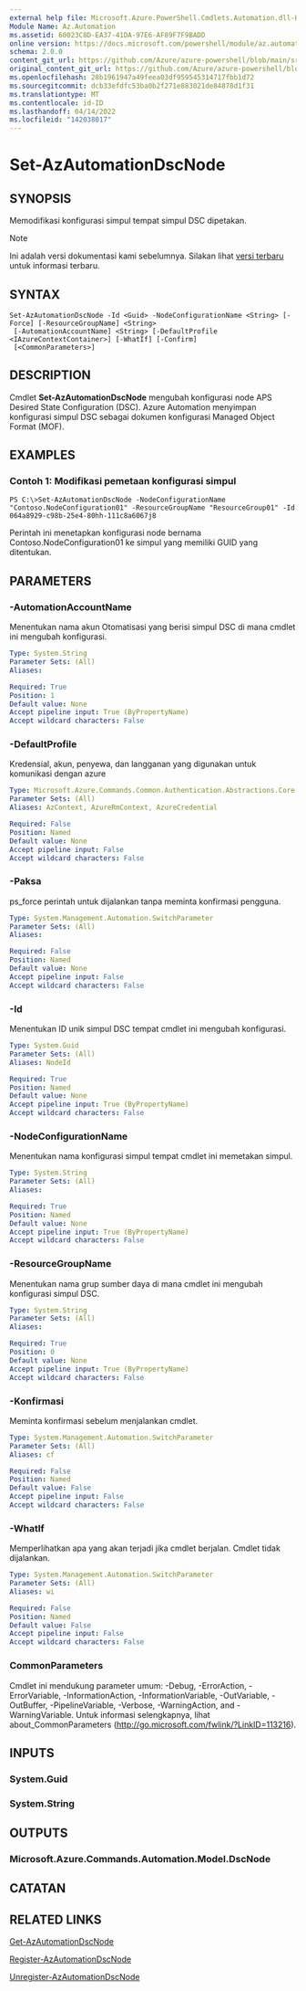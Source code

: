 ```yaml
---
external help file: Microsoft.Azure.PowerShell.Cmdlets.Automation.dll-Help.xml
Module Name: Az.Automation
ms.assetid: 60023C8D-EA37-41DA-97E6-AF89F7F9BADD
online version: https://docs.microsoft.com/powershell/module/az.automation/set-azautomationdscnode
schema: 2.0.0
content_git_url: https://github.com/Azure/azure-powershell/blob/main/src/Automation/Automation/help/Set-AzAutomationDscNode.md
original_content_git_url: https://github.com/Azure/azure-powershell/blob/main/src/Automation/Automation/help/Set-AzAutomationDscNode.md
ms.openlocfilehash: 28b1961947a49feea03df959545314717fbb1d72
ms.sourcegitcommit: dcb33efdfc53ba0b2f271e883021de84878d1f31
ms.translationtype: MT
ms.contentlocale: id-ID
ms.lasthandoff: 04/14/2022
ms.locfileid: "142038017"
---
```

# Set-AzAutomationDscNode

## SYNOPSIS
Memodifikasi konfigurasi simpul tempat simpul DSC dipetakan.

> [!NOTE]
>Ini adalah versi dokumentasi kami sebelumnya. Silakan lihat [versi terbaru](/powershell/module/az.automation/set-azautomationdscnode) untuk informasi terbaru.

## SYNTAX

```
Set-AzAutomationDscNode -Id <Guid> -NodeConfigurationName <String> [-Force] [-ResourceGroupName] <String>
 [-AutomationAccountName] <String> [-DefaultProfile <IAzureContextContainer>] [-WhatIf] [-Confirm]
 [<CommonParameters>]
```

## DESCRIPTION
Cmdlet **Set-AzAutomationDscNode** mengubah konfigurasi node APS Desired State Configuration (DSC).
Azure Automation menyimpan konfigurasi simpul DSC sebagai dokumen konfigurasi Managed Object Format (MOF).

## EXAMPLES

### Contoh 1: Modifikasi pemetaan konfigurasi simpul
```
PS C:\>Set-AzAutomationDscNode -NodeConfigurationName "Contoso.NodeConfiguration01" -ResourceGroupName "ResourceGroup01" -Id 064a8929-c98b-25e4-80hh-111c8a6067j8
```

Perintah ini menetapkan konfigurasi node bernama Contoso.NodeConfiguration01 ke simpul yang memiliki GUID yang ditentukan.

## PARAMETERS

### -AutomationAccountName
Menentukan nama akun Otomatisasi yang berisi simpul DSC di mana cmdlet ini mengubah konfigurasi.

```yaml
Type: System.String
Parameter Sets: (All)
Aliases:

Required: True
Position: 1
Default value: None
Accept pipeline input: True (ByPropertyName)
Accept wildcard characters: False
```

### -DefaultProfile
Kredensial, akun, penyewa, dan langganan yang digunakan untuk komunikasi dengan azure

```yaml
Type: Microsoft.Azure.Commands.Common.Authentication.Abstractions.Core.IAzureContextContainer
Parameter Sets: (All)
Aliases: AzContext, AzureRmContext, AzureCredential

Required: False
Position: Named
Default value: None
Accept pipeline input: False
Accept wildcard characters: False
```

### -Paksa
ps_force perintah untuk dijalankan tanpa meminta konfirmasi pengguna.

```yaml
Type: System.Management.Automation.SwitchParameter
Parameter Sets: (All)
Aliases:

Required: False
Position: Named
Default value: None
Accept pipeline input: False
Accept wildcard characters: False
```

### -Id
Menentukan ID unik simpul DSC tempat cmdlet ini mengubah konfigurasi.

```yaml
Type: System.Guid
Parameter Sets: (All)
Aliases: NodeId

Required: True
Position: Named
Default value: None
Accept pipeline input: True (ByPropertyName)
Accept wildcard characters: False
```

### -NodeConfigurationName
Menentukan nama konfigurasi simpul tempat cmdlet ini memetakan simpul.

```yaml
Type: System.String
Parameter Sets: (All)
Aliases:

Required: True
Position: Named
Default value: None
Accept pipeline input: True (ByPropertyName)
Accept wildcard characters: False
```

### -ResourceGroupName
Menentukan nama grup sumber daya di mana cmdlet ini mengubah konfigurasi simpul DSC.

```yaml
Type: System.String
Parameter Sets: (All)
Aliases:

Required: True
Position: 0
Default value: None
Accept pipeline input: True (ByPropertyName)
Accept wildcard characters: False
```

### -Konfirmasi
Meminta konfirmasi sebelum menjalankan cmdlet.

```yaml
Type: System.Management.Automation.SwitchParameter
Parameter Sets: (All)
Aliases: cf

Required: False
Position: Named
Default value: False
Accept pipeline input: False
Accept wildcard characters: False
```

### -WhatIf
Memperlihatkan apa yang akan terjadi jika cmdlet berjalan.
Cmdlet tidak dijalankan.

```yaml
Type: System.Management.Automation.SwitchParameter
Parameter Sets: (All)
Aliases: wi

Required: False
Position: Named
Default value: False
Accept pipeline input: False
Accept wildcard characters: False
```

### CommonParameters
Cmdlet ini mendukung parameter umum: -Debug, -ErrorAction, -ErrorVariable, -InformationAction, -InformationVariable, -OutVariable, -OutBuffer, -PipelineVariable, -Verbose, -WarningAction, and -WarningVariable. Untuk informasi selengkapnya, lihat about_CommonParameters (http://go.microsoft.com/fwlink/?LinkID=113216).

## INPUTS

### System.Guid

### System.String

## OUTPUTS

### Microsoft.Azure.Commands.Automation.Model.DscNode

## CATATAN

## RELATED LINKS

[Get-AzAutomationDscNode](./Get-AzAutomationDscNode.md)

[Register-AzAutomationDscNode](./Register-AzAutomationDscNode.md)

[Unregister-AzAutomationDscNode](./Unregister-AzAutomationDscNode.md)


